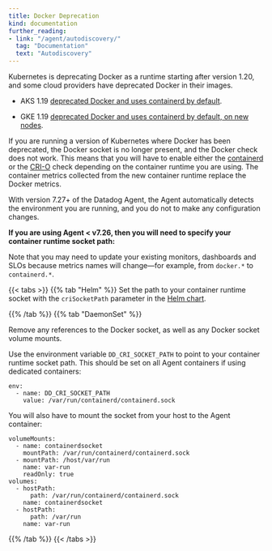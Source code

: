 ```yaml
---
title: Docker Deprecation
kind: documentation
further_reading:
- link: "/agent/autodiscovery/"
  tag: "Documentation"
  text: "Autodiscovery"
---
```


Kubernetes is deprecating Docker as a runtime starting after version 1.20, and some cloud providers have deprecated Docker in their images. 

- AKS 1.19 [deprecated Docker and uses containerd by default][1].

- GKE 1.19 [deprecated Docker and uses containerd by default, on new nodes][2].

If you are running a version of Kubernetes where Docker has been deprecated, the Docker socket is no longer present, and the Docker check does not work. This means that you will have to enable either the [containerd][3] or the [CRI-O][4] check depending on the container runtime you are using. The container metrics collected from the new container runtime replace the Docker metrics.

With version 7.27+ of the Datadog Agent, the Agent automatically detects the environment you are running, and you do not to make any configuration changes.

**If you are using Agent < v7.26, then you will need to specify your container runtime socket path:**

Note that you may need to update your existing monitors, dashboards and SLOs because metrics names will change—for example, from `docker.*` to `containerd.*`.

{{< tabs >}}
{{% tab "Helm" %}}
Set the path to your container runtime socket with the `criSocketPath` parameter in the [Helm chart][1].

[1]: https://github.com/DataDog/helm-charts/blob/d8817b4401b75b1a064481da989c451633249ea9/charts/datadog/values.yaml#L262-L263
{{% /tab %}}
{{% tab "DaemonSet" %}}

Remove any references to the Docker socket, as well as any Docker socket volume mounts.

Use the environment variable `DD_CRI_SOCKET_PATH` to point to your container runtime socket path. This should be set on all Agent containers if using dedicated containers:

```
env:
  - name: DD_CRI_SOCKET_PATH
    value: /var/run/containerd/containerd.sock
```

You will also have to mount the socket from your host to the Agent container:

```
volumeMounts:
  - name: containerdsocket
    mountPath: /var/run/containerd/containerd.sock
  - mountPath: /host/var/run
    name: var-run
    readOnly: true
volumes:
  - hostPath:
      path: /var/run/containerd/containerd.sock
    name: containerdsocket
  - hostPath:
      path: /var/run
    name: var-run
```

{{% /tab %}}
{{< /tabs >}}

[1]: https://github.com/Azure/AKS/releases/tag/2020-11-16
[2]: https://cloud.google.com/kubernetes-engine/docs/release-notes#december_8_2020
[3]: /integrations/containerd/
[4]: /integrations/crio/
